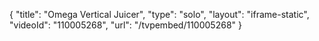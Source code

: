 {
    "title": "Omega Vertical Juicer",
    "type": "solo",
    "layout": "iframe-static",
    "videoId": "110005268",
    "url": "\/tvpembed\/110005268"
}